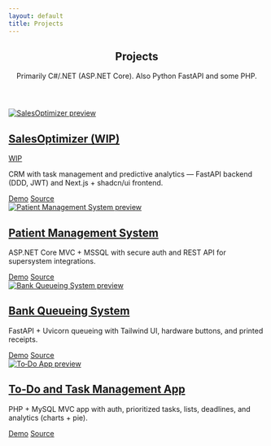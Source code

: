 ```yaml
---
layout: default
title: Projects
---
```

<section class="space-y-6">
  <header>
    <h1 class="text-3xl font-semibold tracking-tight">Projects</h1>
    <p class="text-muted-foreground">Primarily C#/.NET (ASP.NET Core). Also Python FastAPI and some PHP.</p>
  </header>
  <div class="grid gap-4 sm:grid-cols-2">
    <!-- WIP: SalesOptimizer -->
    <article class="rounded-lg border border-border p-4 hover:bg-accent">
      <a class="block" href="{{ '/projects/salesoptimizer/' | relative_url }}">
        <img class="rounded-md border border-border mb-3" src="{{ '/assets/projects/salesoptimizer/superadmin-overview.png' | relative_url }}" alt="SalesOptimizer preview" />
        <div class="flex items-center gap-2">
          <h2 class="font-medium">SalesOptimizer (WIP)</h2>
          <span class="text-[10px] inline-flex items-center gap-1 rounded border border-border px-1.5 py-0.5 bg-secondary/60">
            <span class="size-1.5 rounded-full bg-yellow-500"></span>
            WIP
          </span>
        </div>
      </a>
      <p class="text-sm text-muted-foreground">CRM with task management and predictive analytics — FastAPI backend (DDD, JWT) and Next.js + shadcn/ui frontend.</p>
      <div class="mt-3 flex gap-3 text-xs">
        <a class="rounded-md border border-border px-2 py-1 hover:bg-secondary {% if nil %}pointer-events-none opacity-50{% endif %}" href="#">Demo</a>
        <a class="rounded-md border border-border px-2 py-1 hover:bg-secondary" href="https://github.com/max31337/salesoptimizer" target="_blank" rel="noopener">Source</a>
      </div>
    </article>
    <!-- Feature .NET project first -->
    <article class="rounded-lg border border-border p-4 hover:bg-accent">
      <a class="block" href="{{ '/projects/patientmanagementsystem/' | relative_url }}">
        <img class="rounded-md border border-border mb-3" src="{{ '/assets/projects/sample-project/dashboard.png' | relative_url }}" alt="Patient Management System preview" />
        <h2 class="font-medium">Patient Management System</h2>
      </a>
      <p class="text-sm text-muted-foreground">ASP.NET Core MVC + MSSQL with secure auth and REST API for supersystem integrations.</p>
      <div class="mt-3 flex gap-3 text-xs">
        <a class="rounded-md border border-border px-2 py-1 hover:bg-secondary {% if nil %}pointer-events-none opacity-50{% endif %}" href="#">Demo</a>
        <a class="rounded-md border border-border px-2 py-1 hover:bg-secondary" href="https://github.com/max31337/PatientManagementSystem" target="_blank" rel="noopener">Source</a>
      </div>
    </article>
    <!-- Python project -->
    <article class="rounded-lg border border-border p-4 hover:bg-accent">
      <a class="block" href="{{ '/projects/queuing/' | relative_url }}">
        <img class="rounded-md border border-border mb-3" src="{{ '/assets/projects/queuing/queue-list.png' | relative_url }}" alt="Bank Queueing System preview" />
        <h2 class="font-medium">Bank Queueing System</h2>
      </a>
      <p class="text-sm text-muted-foreground">FastAPI + Uvicorn queueing with Tailwind UI, hardware buttons, and printed receipts.</p>
      <div class="mt-3 flex gap-3 text-xs">
        <a class="rounded-md border border-border px-2 py-1 hover:bg-secondary {% if nil %}pointer-events-none opacity-50{% endif %}" href="#">Demo</a>
        <a class="rounded-md border border-border px-2 py-1 hover:bg-secondary" href="https://github.com/max31337/queuing" target="_blank" rel="noopener">Source</a>
      </div>
    </article>
    <!-- PHP project -->
    <article class="rounded-lg border border-border p-4 hover:bg-accent">
      <a class="block" href="{{ '/projects/todo-app/' | relative_url }}">
        <img class="rounded-md border border-border mb-3" src="{{ '/assets/projects/todo-app/dashboard-with-completed-task.png' | relative_url }}" alt="To‑Do App preview" />
        <h2 class="font-medium">To‑Do and Task Management App</h2>
      </a>
      <p class="text-sm text-muted-foreground">PHP + MySQL MVC app with auth, prioritized tasks, lists, deadlines, and analytics (charts + pie).</p>
      <div class="mt-3 flex gap-3 text-xs">
        <a class="rounded-md border border-border px-2 py-1 hover:bg-secondary {% if nil %}pointer-events-none opacity-50{% endif %}" href="#">Demo</a>
        <a class="rounded-md border border-border px-2 py-1 hover:bg-secondary" href="https://github.com/max31337/ToDo-App" target="_blank" rel="noopener">Source</a>
      </div>
    </article>
  </div>
</section>
